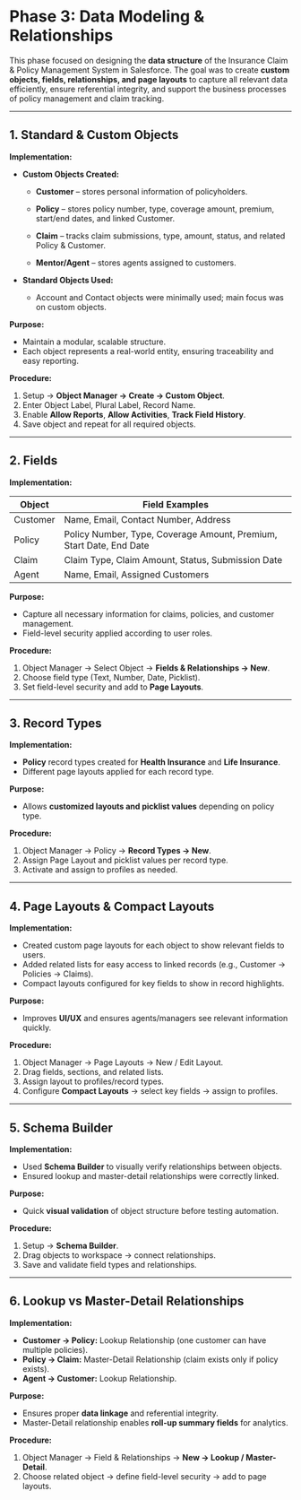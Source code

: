 # Phase 3: Data Modeling & Relationships

This phase focused on designing the **data structure** of the Insurance Claim & Policy Management System in Salesforce. The goal was to create **custom objects, fields, relationships, and page layouts** to capture all relevant data efficiently, ensure referential integrity, and support the business processes of policy management and claim tracking.

---

## 1. Standard & Custom Objects

**Implementation:**

- **Custom Objects Created:**
  - **Customer** – stores personal information of policyholders.  
   
  - **Policy** – stores policy number, type, coverage amount, premium, start/end dates, and linked Customer.  
    
  - **Claim** – tracks claim submissions, type, amount, status, and related Policy & Customer.  
    
  - **Mentor/Agent** – stores agents assigned to customers.  
   
- **Standard Objects Used:**  
  - Account and Contact objects were minimally used; main focus was on custom objects.

**Purpose:**  
- Maintain a modular, scalable structure.  
- Each object represents a real-world entity, ensuring traceability and easy reporting.

**Procedure:**  
1. Setup → **Object Manager → Create → Custom Object**.  
2. Enter Object Label, Plural Label, Record Name.  
3. Enable **Allow Reports**, **Allow Activities**, **Track Field History**.  
4. Save object and repeat for all required objects.

---

## 2. Fields

**Implementation:**  

| Object   | Field Examples                     |
|----------|------------------------------------|
| Customer | Name, Email, Contact Number, Address |
| Policy   | Policy Number, Type, Coverage Amount, Premium, Start Date, End Date |
| Claim    | Claim Type, Claim Amount, Status, Submission Date |
| Agent    | Name, Email, Assigned Customers |

**Purpose:**  
- Capture all necessary information for claims, policies, and customer management.  
- Field-level security applied according to user roles.

**Procedure:**  
1. Object Manager → Select Object → **Fields & Relationships → New**.  
2. Choose field type (Text, Number, Date, Picklist).  
3. Set field-level security and add to **Page Layouts**.  
   

---

## 3. Record Types

**Implementation:**  
- **Policy** record types created for **Health Insurance** and **Life Insurance**.  
- Different page layouts applied for each record type.  
  

**Purpose:**  
- Allows **customized layouts and picklist values** depending on policy type.

**Procedure:**  
1. Object Manager → Policy → **Record Types → New**.  
2. Assign Page Layout and picklist values per record type.  
3. Activate and assign to profiles as needed.

---

## 4. Page Layouts & Compact Layouts

**Implementation:**  
- Created custom page layouts for each object to show relevant fields to users.  
- Added related lists for easy access to linked records (e.g., Customer → Policies → Claims).  
- Compact layouts configured for key fields to show in record highlights.  
  
**Purpose:**  
- Improves **UI/UX** and ensures agents/managers see relevant information quickly.

**Procedure:**  
1. Object Manager → Page Layouts → New / Edit Layout.  
2. Drag fields, sections, and related lists.  
3. Assign layout to profiles/record types.  
4. Configure **Compact Layouts** → select key fields → assign to profiles.

---

## 5. Schema Builder

**Implementation:**  
- Used **Schema Builder** to visually verify relationships between objects.  
- Ensured lookup and master-detail relationships were correctly linked.  
  
**Purpose:**  
- Quick **visual validation** of object structure before testing automation.

**Procedure:**  
1. Setup → **Schema Builder**.  
2. Drag objects to workspace → connect relationships.  
3. Save and validate field types and relationships.

---

## 6. Lookup vs Master-Detail Relationships

**Implementation:**  
- **Customer → Policy:** Lookup Relationship (one customer can have multiple policies).  
- **Policy → Claim:** Master-Detail Relationship (claim exists only if policy exists).  
- **Agent → Customer:** Lookup Relationship.  
 
**Purpose:**  
- Ensures proper **data linkage** and referential integrity.  
- Master-Detail relationship enables **roll-up summary fields** for analytics.

**Procedure:**  
1. Object Manager → Field & Relationships → **New → Lookup / Master-Detail**.  
2. Choose related object → define field-level security → add to page layouts.
